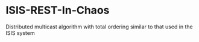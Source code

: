 # ISIS-REST-In-Chaos
Distributed multicast algorithm with total ordering similar to that used in the ISIS system
